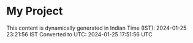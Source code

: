 # My Project

This content is dynamically generated in Indian Time (IST): 2024-01-25 23:21:56 IST
Converted to UTC: 2024-01-25 17:51:56 UTC
